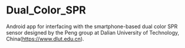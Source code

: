 # Dual_Color_SPR
Android app for interfacing with the smartphone-based dual color SPR sensor designed by the Peng group at Dalian University of Technology, China(https://www.dlut.edu.cn). 
